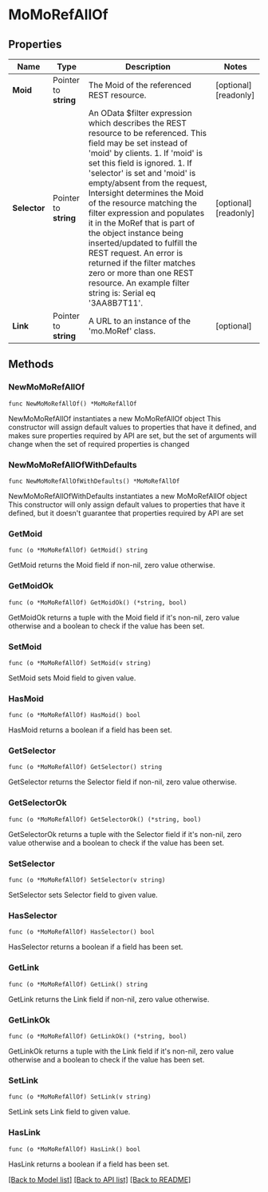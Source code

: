 # MoMoRefAllOf

## Properties

Name | Type | Description | Notes
------------ | ------------- | ------------- | -------------
**Moid** | Pointer to **string** | The Moid of the referenced REST resource. | [optional] [readonly] 
**Selector** | Pointer to **string** | An OData $filter expression which describes the REST resource to be referenced. This field may be set instead of &#39;moid&#39; by clients. 1. If &#39;moid&#39; is set this field is ignored. 1. If &#39;selector&#39; is set and &#39;moid&#39; is empty/absent from the request, Intersight determines the Moid of the resource matching the filter expression and populates it in the MoRef that is part of the object instance being inserted/updated to fulfill the REST request. An error is returned if the filter matches zero or more than one REST resource. An example filter string is: Serial eq &#39;3AA8B7T11&#39;. | [optional] [readonly] 
**Link** | Pointer to **string** | A URL to an instance of the &#39;mo.MoRef&#39; class. | [optional] 

## Methods

### NewMoMoRefAllOf

`func NewMoMoRefAllOf() *MoMoRefAllOf`

NewMoMoRefAllOf instantiates a new MoMoRefAllOf object
This constructor will assign default values to properties that have it defined,
and makes sure properties required by API are set, but the set of arguments
will change when the set of required properties is changed

### NewMoMoRefAllOfWithDefaults

`func NewMoMoRefAllOfWithDefaults() *MoMoRefAllOf`

NewMoMoRefAllOfWithDefaults instantiates a new MoMoRefAllOf object
This constructor will only assign default values to properties that have it defined,
but it doesn't guarantee that properties required by API are set

### GetMoid

`func (o *MoMoRefAllOf) GetMoid() string`

GetMoid returns the Moid field if non-nil, zero value otherwise.

### GetMoidOk

`func (o *MoMoRefAllOf) GetMoidOk() (*string, bool)`

GetMoidOk returns a tuple with the Moid field if it's non-nil, zero value otherwise
and a boolean to check if the value has been set.

### SetMoid

`func (o *MoMoRefAllOf) SetMoid(v string)`

SetMoid sets Moid field to given value.

### HasMoid

`func (o *MoMoRefAllOf) HasMoid() bool`

HasMoid returns a boolean if a field has been set.

### GetSelector

`func (o *MoMoRefAllOf) GetSelector() string`

GetSelector returns the Selector field if non-nil, zero value otherwise.

### GetSelectorOk

`func (o *MoMoRefAllOf) GetSelectorOk() (*string, bool)`

GetSelectorOk returns a tuple with the Selector field if it's non-nil, zero value otherwise
and a boolean to check if the value has been set.

### SetSelector

`func (o *MoMoRefAllOf) SetSelector(v string)`

SetSelector sets Selector field to given value.

### HasSelector

`func (o *MoMoRefAllOf) HasSelector() bool`

HasSelector returns a boolean if a field has been set.

### GetLink

`func (o *MoMoRefAllOf) GetLink() string`

GetLink returns the Link field if non-nil, zero value otherwise.

### GetLinkOk

`func (o *MoMoRefAllOf) GetLinkOk() (*string, bool)`

GetLinkOk returns a tuple with the Link field if it's non-nil, zero value otherwise
and a boolean to check if the value has been set.

### SetLink

`func (o *MoMoRefAllOf) SetLink(v string)`

SetLink sets Link field to given value.

### HasLink

`func (o *MoMoRefAllOf) HasLink() bool`

HasLink returns a boolean if a field has been set.


[[Back to Model list]](../README.md#documentation-for-models) [[Back to API list]](../README.md#documentation-for-api-endpoints) [[Back to README]](../README.md)


